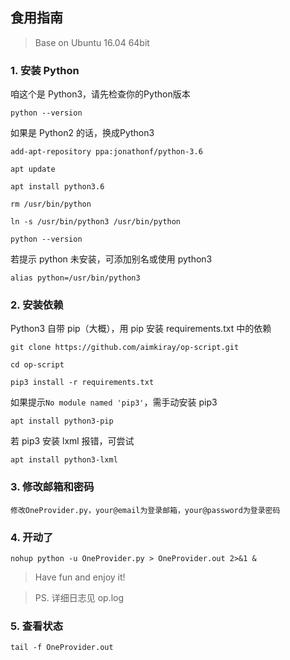 ## 食用指南

> Base on Ubuntu 16.04 64bit

### 1. 安装 Python

咱这个是 Python3，请先检查你的Python版本

```shell
python --version
```

如果是 Python2 的话，换成Python3

```shell
add-apt-repository ppa:jonathonf/python-3.6

apt update

apt install python3.6

rm /usr/bin/python

ln -s /usr/bin/python3 /usr/bin/python

python --version
```

若提示 python 未安装，可添加别名或使用 python3

```shell
alias python=/usr/bin/python3
```

### 2. 安装依赖

Python3 自带 pip（大概），用 pip 安装 requirements.txt 中的依赖

```shell
git clone https://github.com/aimkiray/op-script.git

cd op-script

pip3 install -r requirements.txt
```

如果提示`No module named 'pip3'`，需手动安装 pip3

```shell
apt install python3-pip
```

若 pip3 安装 lxml 报错，可尝试

```shell
apt install python3-lxml
```

### 3. 修改邮箱和密码

```修改OneProvider.py，your@email为登录邮箱，your@password为登录密码```

### 4. 开动了

```shell
nohup python -u OneProvider.py > OneProvider.out 2>&1 &
```

> Have fun and enjoy it!

> PS. 详细日志见 op.log

### 5. 查看状态

```shell
tail -f OneProvider.out
```

